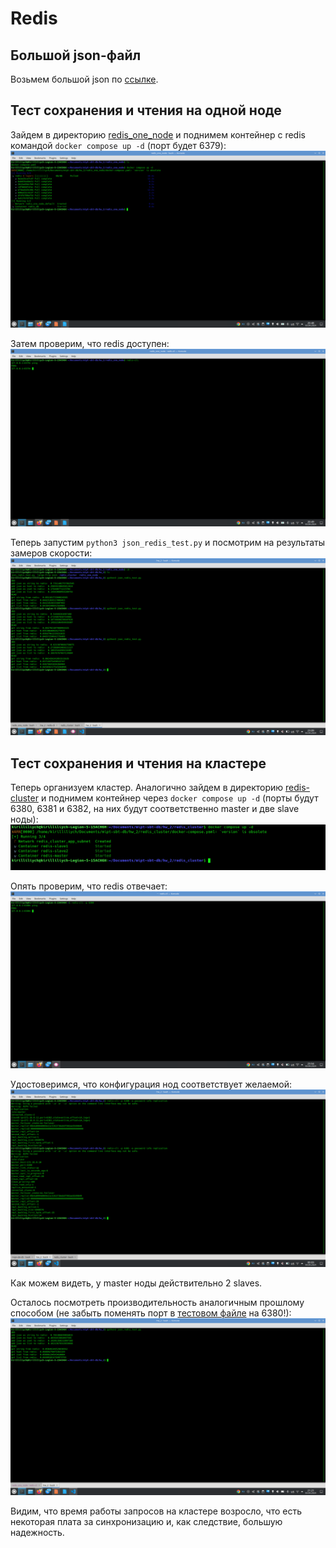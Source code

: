 # Redis

## Большой json-файл
Возьмем большой json по [ссылке](https://github.com/json-iterator/test-data/blob/master/large-file.json).

## Тест сохранения и чтения на одной ноде
Зайдем в директорию [redis_one_node](/hw_2/redis_one_node/) и поднимем контейнер с redis командой `docker compose up -d`
(порт будет 6379):
![redis_one_node_docker](/hw_2/pictures/redis_one_node_docker.png)

Затем проверим, что redis доступен:
![redis_one_node_ping](/hw_2/pictures/redis_one_node_ping.png)

Теперь запустим `python3 json_redis_test.py` и посмотрим на результаты замеров скорости:
![redis_one_node_time](/hw_2/pictures/redis_one_node_time.png)

## Тест сохранения и чтения на кластере
Теперь организуем кластер. Аналогично зайдем в директорию [redis-cluster](/hw_2/redis_cluster/) и поднимем контейнер через `docker compose up -d` 
(порты будут 6380, 6381 и 6382, на них будут соответственно master и две slave ноды):
![redis_cluster_docker](/hw_2/pictures/redis_cluster_docker.png)

Опять проверим, что redis отвечает:
![redis_cluster_ping](/hw_2/pictures/redis_cluster_ping.png)

Удостоверимся, что конфигурация нод соответствует желаемой:
![redis_cluster_info](/hw_2/pictures/redis_cluster_info.png)

Как можем видеть, у master ноды действительно 2 slaves.

Осталось посмотреть производительность аналогичным прошлому способом (не забыть поменять порт в [тестовом файле](/hw_2/json_redis_test.py) на 6380!):
![redis_cluster_time](/hw_2/pictures/redis_cluster_time.png)

Видим, что время работы запросов на кластере возросло, что есть некоторая плата за синхронизацию и, как следствие, большую надежность.